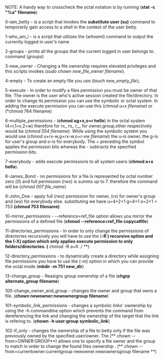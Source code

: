 NOTE: A handy way to crosscheck the octal notation is by running (**stat -c "%a" filename**)

0-iam_betty - is a script that invokes the **substitute user (*su*)** command to temporarily gain access to a shell in the context of the user betty.

1-who_am_i - is a script that utilizes the (*whoami*) command to output the currently logged in user's name

2-groups - prints all the groups that the current logged in user belongs to. command (*groups*)

3-new_owner - Changing a file ownership requires elevated privileges and this scripts invokes (*sudo chown new_file_owner filename*).

4-empty - To create an empty file you use (*touch new_empty_file*);

5-execute - In order to modify a files permission you must be owner of that file. The owner is the user who's active session created the file/directory. In order to change its permission you can use the symbolic or octal system. In adding the execute permission you can use this (*chmod u+x filename*) or (*chmod 764 filename)

6-multiple_permissions - (**chmod ug+x,o+r hello**)  in the octal system (4=r,1=x,2=w) therefore for rx_ rx_ r__  for owner,group,other respectively would be (*chmod 554 filename*). While using the symbolic system you would use (*chmod u+rx-w,g+rx-w,o+r-xw filename*) the u-is owner, the g-is for user's group and o-is for everybody. The + preceding the symbol applies the permission bits whereas the - subtracts the specified permission bits.

7-everybody - adds execute permissions to all system users (**chmod a+x hello**).

8-James_Bond - no permissions for a file is represented by octal number zero (*0*) and full permission (rwx) is summs up to 7. therefore the command will be (*chmod 007 file_name*)

9-John_Doe - apply full (*rwx*) permission for owner, (*rx*) for owner's group and (*wx*) for everybody else. substituting we have u=4+2+1 g=4+1 o=2+1 = 753
**(chmod 753 filename)**

10-mirror_permissions - --reference=ref_file option allows you mirror the permissions of a defined file (**chmod --reference=ref_file copycatfile**)

11-directories_permissions - In order to only change the permissions of directories recursively you will have to use the (**-R **) recursive option and the (**-X) option which only applies execute permission to only folders/directories.
(** chmod -R a=X ./ **)

12-directory_permissions - to dynamically create a directory while assigning file permissions you have to use the (*-m*) option in which you can provide the octal mode (**mkdir -m 751 new_dir**)  

13-change_group - Reasigns group ownership of a file (**chgrp alternate_group filename**)

100-change_owner_and_group - changes the owner and group that owns a file. (**chown newowner:newownergroup filename**)

101-symbolic_link_permissions - changes a symbolic links' ownership by using the -h commandline option which prevents the command from dereferencing the link and changing the ownership of the target that the link is refering to. (**chown -h user:group symbolic_link**)

102-if_only - changes the ownership of a file to betty only if the file was previously owned by the specified user/owner. The (** chown --from=OWNER:GROUP**) allows one to specify a file owner and the group to match in order to change the found files ownership . (** chown --from=currentowner:currentgroup newowner:newownersgroup filename **)





